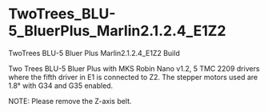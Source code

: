# TwoTrees_BLU-5_BluerPlus_Marlin2.1.2.4_E1Z2

TwoTrees BLU-5 Bluer Plus Marlin2.1.2.4_E1Z2 Build

Two Trees BLU-5 Bluer Plus with MKS Robin Nano v1.2, 5 TMC 2209 drivers where the fifth driver in E1 is connected to Z2. 
The stepper motors used are 1.8° with G34 and G35 enabled.

NOTE: Please remove the Z-axis belt.
